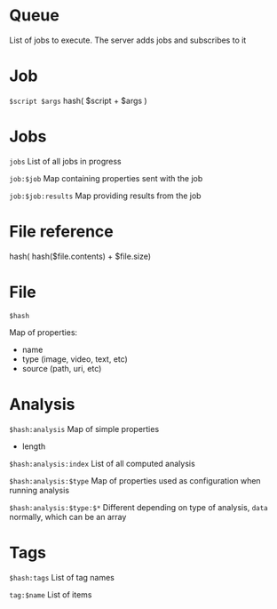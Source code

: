 # Queue

List of jobs to execute.
The server adds jobs and subscribes to it

# Job

`$script $args`
hash( $script + $args )

# Jobs

`jobs`
List of all jobs in progress

`job:$job`
Map containing properties sent with the job

`job:$job:results`
Map providing results from the job

# File reference

hash( hash($file.contents) + $file.size)

# File

`$hash`

Map of properties:
- name
- type (image, video, text, etc)
- source (path, uri, etc)

# Analysis

`$hash:analysis`
Map of simple properties
- length

`$hash:analysis:index`
List of all computed analysis

`$hash:analysis:$type`
Map of properties used as configuration when running analysis

`$hash:analysis:$type:$*`
Different depending on type of analysis, `data` normally, which can be an array

# Tags

`$hash:tags`
List of tag names

`tag:$name`
List of items
